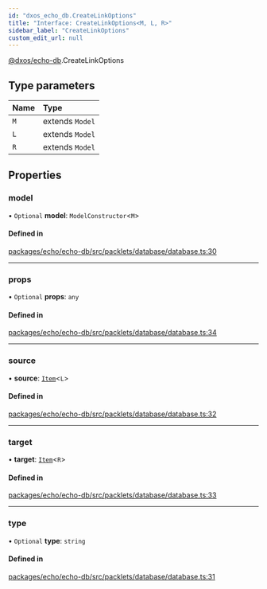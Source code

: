 ```yaml
---
id: "dxos_echo_db.CreateLinkOptions"
title: "Interface: CreateLinkOptions<M, L, R>"
sidebar_label: "CreateLinkOptions"
custom_edit_url: null
---
```


[@dxos/echo-db](../modules/dxos_echo_db.md).CreateLinkOptions

## Type parameters

| Name | Type |
| :------ | :------ |
| `M` | extends `Model` |
| `L` | extends `Model` |
| `R` | extends `Model` |

## Properties

### model

• `Optional` **model**: `ModelConstructor`<`M`\>

#### Defined in

[packages/echo/echo-db/src/packlets/database/database.ts:30](https://github.com/dxos/protocols/blob/c793f0fed/packages/echo/echo-db/src/packlets/database/database.ts#L30)

___

### props

• `Optional` **props**: `any`

#### Defined in

[packages/echo/echo-db/src/packlets/database/database.ts:34](https://github.com/dxos/protocols/blob/c793f0fed/packages/echo/echo-db/src/packlets/database/database.ts#L34)

___

### source

• **source**: [`Item`](../classes/dxos_echo_db.Item.md)<`L`\>

#### Defined in

[packages/echo/echo-db/src/packlets/database/database.ts:32](https://github.com/dxos/protocols/blob/c793f0fed/packages/echo/echo-db/src/packlets/database/database.ts#L32)

___

### target

• **target**: [`Item`](../classes/dxos_echo_db.Item.md)<`R`\>

#### Defined in

[packages/echo/echo-db/src/packlets/database/database.ts:33](https://github.com/dxos/protocols/blob/c793f0fed/packages/echo/echo-db/src/packlets/database/database.ts#L33)

___

### type

• `Optional` **type**: `string`

#### Defined in

[packages/echo/echo-db/src/packlets/database/database.ts:31](https://github.com/dxos/protocols/blob/c793f0fed/packages/echo/echo-db/src/packlets/database/database.ts#L31)
